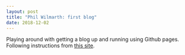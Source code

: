 ```yaml
---
layout: post
title: "Phil Wilmarth: first blog"
date: 2018-12-02
---
```


Playing around with getting a blog up and running using Github pages. Following instructions from [this site](http://jmcglone.com/guides/github-pages/).
